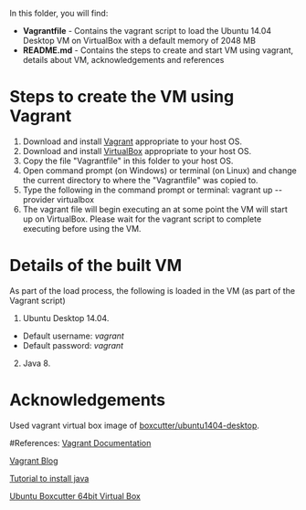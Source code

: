 In this folder, you will find:

* **Vagrantfile** - Contains the vagrant script to load the Ubuntu 14.04 Desktop VM on VirtualBox with a default memory of 2048 MB
* **README.md**  - Contains the steps to create and start  VM using vagrant, details about VM, acknowledgements and references

# Steps to create the VM using Vagrant

1. Download and install [Vagrant](https://www.vagrantup.com/downloads.html) appropriate to your host OS.
2. Download and install [VirtualBox](https://www.virtualbox.org/wiki/Downloads) appropriate to your host OS.
3. Copy the file "Vagrantfile" in this folder to your host OS.
4. Open command prompt (on Windows) or terminal (on Linux) and change the current directory to where the "Vagrantfile" was copied to.
5. Type the following in the command prompt or terminal: vagrant up --provider virtualbox
6. The vagrant file will begin executing an at some point the VM will start up on VirtualBox. 
Please wait for the vagrant script to complete executing before using the VM.

# Details of the built VM

As part of the load process, the following is loaded in the VM (as part of the Vagrant script)

1. Ubuntu Desktop 14.04.
  * Default username: *vagrant*
  * Default password: *vagrant*
2. Java 8.

# Acknowledgements

Used vagrant virtual box image of [boxcutter/ubuntu1404-desktop](https://atlas.hashicorp.com/boxcutter/boxes/ubuntu1404-desktop).

#References:
[Vagrant Documentation](https://docs.vagrantup.com/v2/getting-started/)

[Vagrant Blog](https://www.vagrantup.com/blog.html)

[Tutorial to install java](https://www.digitalocean.com/community/tutorials/how-to-install-java-on-ubuntu-with-apt-get)

[Ubuntu Boxcutter 64bit Virtual Box](https://atlas.hashicorp.com/boxcutter/boxes/ubuntu1404-desktop)
